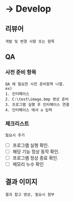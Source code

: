 # &rightarrow; Develop
## 리뷰어

```
개발 및 변경 사항 또는 항목
```

## QA

### 사전 준비 항목
```
QA 에 필요한 사전 준비항목 나열.
ex)
1. 인터페이스
2. C:\test\image.bmp 영상 준비
3. 프로그램 실행 후 인터페이스 연결
4. 인터페이스 에서 a 입력
```

### 체크리스트
```
필요시 추가
```

- [ ] 프로그램 실행 확인.
- [ ] 해당 기능 정상 동작 확인.
- [ ] 프로그램 정상 종료 확인.
- [ ] 메모리 누수 확인

## 결과 이미지

```
결과 참고 영상, 필요시 첨부
```
